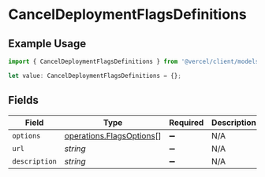 # CancelDeploymentFlagsDefinitions

## Example Usage

```typescript
import { CancelDeploymentFlagsDefinitions } from '@vercel/client/models/operations';

let value: CancelDeploymentFlagsDefinitions = {};
```

## Fields

| Field         | Type                                                                 | Required           | Description |
| ------------- | -------------------------------------------------------------------- | ------------------ | ----------- |
| `options`     | [operations.FlagsOptions](../../models/operations/flagsoptions.md)[] | :heavy_minus_sign: | N/A         |
| `url`         | _string_                                                             | :heavy_minus_sign: | N/A         |
| `description` | _string_                                                             | :heavy_minus_sign: | N/A         |
